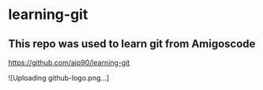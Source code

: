 # learning-git

## This repo was used to learn git from Amigoscode

https://github.com/aip90/learning-git

![Uploading github-logo.png…]
